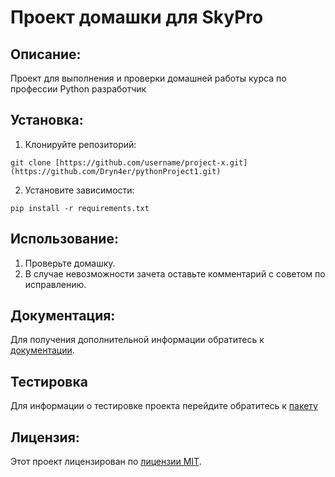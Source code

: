 # Проект домашки для SkyPro

## Описание:

Проект для выполнения и проверки домашней работы курса по профессии Python разработчик

## Установка:

1. Клонируйте репозиторий:
```
git clone [https://github.com/username/project-x.git](https://github.com/Dryn4er/pythonProject1.git)
```
2. Установите зависимости:
```
pip install -r requirements.txt
```
## Использование:

1. Проверьте домашку.
2. В случае невозможности зачета оставьте комментарий с советом по исправлению.

## Документация:

Для получения дополнительной информации обратитесь к [документации](docs/README.md).

## Тестировка

Для информации о тестировке проекта перейдите обратитесь к [пакету](tests)

## Лицензия:

Этот проект лицензирован по [лицензии MIT](LICENSE).

